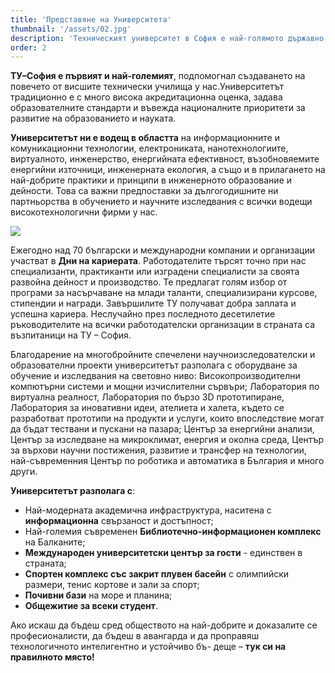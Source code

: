 ```yaml
---
title: 'Представяне на Университета'
thumbnail: '/assets/02.jpg'
description: 'Техническият университет в София е най-голямото държавно техническо висше училище в България, с 17 факултета и 3 департамента в няколко града, и има история, датираща от 1941 г.'
order: 2
---
```


**ТУ–София е първият и най-големият**, подпомогнал създаването на повечето от висшите технически училища у нас.Университетът традиционно е с много
висока акредитационна оценка, задава образователните стандарти и въвежда националните приоритети за развитие на образованието и науката.

**Университетът ни е водещ в областта** на информационните и комуникационни технологии, електрониката, нанотехнологиите, виртуалното, инженерство,
енергийната ефективност, възобновяемите енергийни източници, инженерната екология, а също и в прилагането на най-добрите практики и принципи
в инженерното образование и дейности. Това са важни предпоставки за дългогодишните ни партньорства в обучението и научните изследвания с всички
водещи високотехнологични фирми у нас.

![](/assets/11.png)

Ежегодно над 70 български и международни компании и организации участват в **Дни на кариерата**. Работодателите търсят точно при нас специализанти,
практиканти или изградени специалисти за своята развойна дейност и производство. Те предлагат голям избор от програми за насърчаване на млади таланти,
специализирани курсове, стипендии и награди. Завършилите ТУ получават добра заплата и успешна кариера. Неслучайно през последното десетилетие
ръководителите на всички работодателски организации в страната са възпитаници на ТУ – София.

Благодарение на многобройните спечелени научноизследователски и образователни проекти университетът разполага с оборудване за обучение и
изследвания на световно ниво: Високопроизводителни компютърни системи и мощни изчислителни сървъри; Лаборатория по виртуална реалност, Лаборатория по
бързо 3D прототипиране, Лаборатория за иновативни идеи, ателиета и халета, където се разработват прототипи на продукти и услуги, които впоследствие могат
да бъдат тествани и пускани на пазара; Център за енергийни анализи, Център за изследване на микроклимат, енергия и околна среда, Център за върхови научни постижения,
развитие и трансфер на технологии, най-съвременния Център по роботика и автоматика в България и много други.

**Университетът разполага с**:

- Най-модерната академична инфраструктура, наситена с **информационна** свързаност и достъпност;
- Най-големия съвременен **Библиотечно-информационен комплекс** на Балканите;
- **Международен университетски център за гости** - единствен в страната;
- **Спортен комплекс със закрит плувен басейн** с олимпийски размери, тенис кортове и зали за спорт;
- **Почивни бази** на море и планина;
- **Общежитие за всеки студент**.

Ако искаш да бъдеш сред обществото на най-добрите и
доказалите се професионалисти, да бъдеш в авангарда и да
проправяш технологичното интелигентно и устойчиво бъ-
деще – **тук си на правилното място!**
